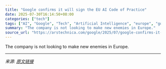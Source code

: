 ```yaml
---
title: "Google confirms it will sign the EU AI Code of Practice"
date: 2025-07-30T16:14:50+08:00
categories: ["tech"]
tags: ["AI", "Google", "Tech", "Artificial Intelligence", "europe", "google"]
summary: "The company is not looking to make new enemies in Europe."
source_url: "https://arstechnica.com/google/2025/07/google-confirms-it-will-sign-the-eu-ai-code-of-practice/"
---
```


The company is not looking to make new enemies in Europe.

---

*来源: [原文链接](https://arstechnica.com/google/2025/07/google-confirms-it-will-sign-the-eu-ai-code-of-practice/)*

